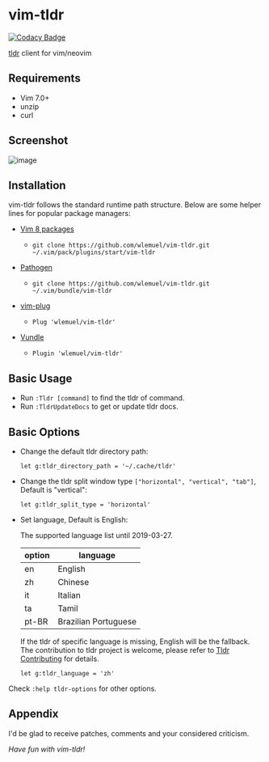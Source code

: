 # vim-tldr

[![Codacy Badge](https://api.codacy.com/project/badge/Grade/e9eacee4a3cf469b96847aaf288d0794)](https://app.codacy.com/app/wlemuel/vim-tldr?utm_source=github.com&utm_medium=referral&utm_content=wlemuel/vim-tldr&utm_campaign=Badge_Grade_Dashboard)

[tldr](http://tldr-pages.github.io/) client for vim/neovim

## Requirements

-   Vim 7.0+  
-   unzip  
-   curl  

## Screenshot

![image](https://user-images.githubusercontent.com/1510976/55878262-a9b34700-5bce-11e9-9330-8ef94578d3bf.png)

## Installation

vim-tldr follows the standard runtime path structure. Below are some helper lines
for popular package managers:

-   [Vim 8 packages](http://vimhelp.appspot.com/repeat.txt.html#packages)  
    -   `git clone https://github.com/wlemuel/vim-tldr.git ~/.vim/pack/plugins/start/vim-tldr`  

-   [Pathogen](https://github.com/tpope/vim-pathogen)  
    -   `git clone https://github.com/wlemuel/vim-tldr.git ~/.vim/bundle/vim-tldr`  

-   [vim-plug](https://github.com/junegunn/vim-plug)  
    -   `Plug 'wlemuel/vim-tldr'`  

-   [Vundle](https://github.com/VundleVim/Vundle.vim)  
    -   `Plugin 'wlemuel/vim-tldr'`  

## Basic Usage

-   Run `:Tldr [command]` to find the tldr of command.  
-   Run `:TldrUpdateDocs` to get or update tldr docs.  

## Basic Options

-   Change the default tldr directory path:

    ```vim
    let g:tldr_directory_path = '~/.cache/tldr'
    ```

-   Change the tldr split window type `["horizontal", "vertical", "tab"]`, Default is "vertical":  

    ```vim
    let g:tldr_split_type = 'horizontal'
    ```

-   Set language, Default is English:  

      The supported language list until 2019-03-27.

    | option | language             |
    | ------ | -------------------- |
    | en     | English              |
    | zh     | Chinese              |
    | it     | Italian              |
    | ta     | Tamil                |
    | pt-BR  | Brazilian Portuguese |

      If the tldr of specific language is missing, English will be the fallback.  
      The contribution to tldr project is welcome, please refer to [Tldr Contributing](https://github.com/tldr-pages/tldr#contributing) for details.

    ```vim
    let g:tldr_language = 'zh'
    ```

Check `:help tldr-options` for other options.

## Appendix

I'd be glad to receive patches,
comments and your considered criticism.

_Have fun with vim-tldr!_
